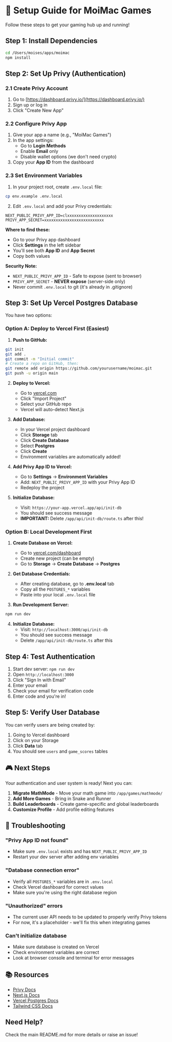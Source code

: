 # 🚀 Setup Guide for MoiMac Games

Follow these steps to get your gaming hub up and running!

## Step 1: Install Dependencies

```bash
cd /Users/moises/apps/moimac
npm install
```

## Step 2: Set Up Privy (Authentication)

### 2.1 Create Privy Account
1. Go to [https://dashboard.privy.io/](https://dashboard.privy.io/)
2. Sign up or log in
3. Click "Create New App"

### 2.2 Configure Privy App
1. Give your app a name (e.g., "MoiMac Games")
2. In the app settings:
   - Go to **Login Methods**
   - Enable **Email** only
   - Disable wallet options (we don't need crypto)
3. Copy your **App ID** from the dashboard

### 2.3 Set Environment Variables
1. In your project root, create `.env.local` file:
```bash
cp env.example .env.local
```

2. Edit `.env.local` and add your Privy credentials:
```
NEXT_PUBLIC_PRIVY_APP_ID=clxxxxxxxxxxxxxxxxxxxx
PRIVY_APP_SECRET=xxxxxxxxxxxxxxxxxxxxxxxxxx
```

**Where to find these:**
- Go to your Privy app dashboard
- Click **Settings** in the left sidebar
- You'll see both **App ID** and **App Secret**
- Copy both values

**Security Note:**
- `NEXT_PUBLIC_PRIVY_APP_ID` - Safe to expose (sent to browser)
- `PRIVY_APP_SECRET` - **NEVER expose** (server-side only)
- Never commit `.env.local` to git (it's already in .gitignore)

## Step 3: Set Up Vercel Postgres Database

You have two options:

### Option A: Deploy to Vercel First (Easiest)

1. **Push to GitHub:**
```bash
git init
git add .
git commit -m "Initial commit"
# Create a repo on GitHub, then:
git remote add origin https://github.com/yourusername/moimac.git
git push -u origin main
```

2. **Deploy to Vercel:**
   - Go to [vercel.com](https://vercel.com)
   - Click "Import Project"
   - Select your GitHub repo
   - Vercel will auto-detect Next.js

3. **Add Database:**
   - In your Vercel project dashboard
   - Click **Storage** tab
   - Click **Create Database**
   - Select **Postgres**
   - Click **Create**
   - Environment variables are automatically added!

4. **Add Privy App ID to Vercel:**
   - Go to **Settings** → **Environment Variables**
   - Add: `NEXT_PUBLIC_PRIVY_APP_ID` with your Privy App ID
   - Redeploy the project

5. **Initialize Database:**
   - Visit: `https://your-app.vercel.app/api/init-db`
   - You should see success message
   - **IMPORTANT:** Delete `/app/api/init-db/route.ts` after this!

### Option B: Local Development First

1. **Create Database on Vercel:**
   - Go to [vercel.com/dashboard](https://vercel.com/dashboard)
   - Create new project (can be empty)
   - Go to **Storage** → **Create Database** → **Postgres**

2. **Get Database Credentials:**
   - After creating database, go to **.env.local** tab
   - Copy all the `POSTGRES_*` variables
   - Paste into your local `.env.local` file

3. **Run Development Server:**
```bash
npm run dev
```

4. **Initialize Database:**
   - Visit: `http://localhost:3000/api/init-db`
   - You should see success message
   - Delete `/app/api/init-db/route.ts` after this

## Step 4: Test Authentication

1. Start dev server: `npm run dev`
2. Open `http://localhost:3000`
3. Click "Sign In with Email"
4. Enter your email
5. Check your email for verification code
6. Enter code and you're in!

## Step 5: Verify User Database

You can verify users are being created by:
1. Going to Vercel dashboard
2. Click on your Storage
3. Click **Data** tab
4. You should see `users` and `game_scores` tables

## 🎮 Next Steps

Your authentication and user system is ready! Next you can:

1. **Migrate MathMode** - Move your math game into `/app/games/mathmode/`
2. **Add More Games** - Bring in Snake and Runner
3. **Build Leaderboards** - Create game-specific and global leaderboards
4. **Customize Profile** - Add profile editing features

## 🐛 Troubleshooting

### "Privy App ID not found"
- Make sure `.env.local` exists and has `NEXT_PUBLIC_PRIVY_APP_ID`
- Restart your dev server after adding env variables

### "Database connection error"
- Verify all `POSTGRES_*` variables are in `.env.local`
- Check Vercel dashboard for correct values
- Make sure you're using the right database region

### "Unauthorized" errors
- The current user API needs to be updated to properly verify Privy tokens
- For now, it's a placeholder - we'll fix this when integrating games

### Can't initialize database
- Make sure database is created on Vercel
- Check environment variables are correct
- Look at browser console and terminal for error messages

## 📚 Resources

- [Privy Docs](https://docs.privy.io/)
- [Next.js Docs](https://nextjs.org/docs)
- [Vercel Postgres Docs](https://vercel.com/docs/storage/vercel-postgres)
- [Tailwind CSS Docs](https://tailwindcss.com/docs)

## Need Help?

Check the main README.md for more details or raise an issue!

